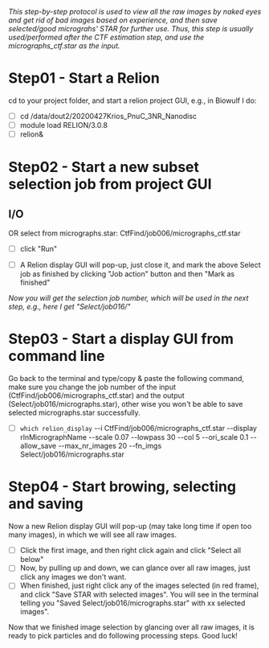 *This step-by-step protocol is used to view all the raw images by naked eyes and get rid of bad images based on experience, and then save selected/good micrograhs' STAR for further use. Thus, this step is usually used/performed after the CTF estimation step, and use the micrographs_ctf.star as the input.*

# Step01 - Start a Relion

cd to your project folder, and start a relion project GUI, e.g., in Biowulf I do:

- [ ] cd /data/dout2/20200427Krios_PnuC_3NR_Nanodisc
- [ ] module load RELION/3.0.8
- [ ] relion&

# Step02 - Start a new subset selection job from project GUI
## I/O

OR select from micrographs.star: CtfFind/job006/micrographs_ctf.star

- [ ] click "Run"

- [ ] A Relion display GUI will pop-up, just close it, and mark the above Select job as finished by clicking "Job action" button and then "Mark as finished" 

*Now you will get the selection job number, which will be used in the next step, e.g., here I get "Select/job016/"*

# Step03 - Start a display GUI from command line

Go back to the terminal and type/copy & paste the following command, make sure you change the job number of the input (CtfFind/job006/micrographs_ctf.star) and the output (Select/job016/micrographs.star), other wise you won't be able to save selected micrographs.star successfully. 

- [ ] `which relion_display` --i CtfFind/job006/micrographs_ctf.star --display rlnMicrographName --scale 0.07 --lowpass 30 --col 5 --ori_scale 0.1 --allow_save --max_nr_images 20 --fn_imgs Select/job016/micrographs.star

# Step04 - Start browing, selecting and saving

Now a new Relion display GUI will pop-up (may take long time if open too many images), in which we will see all raw images. 

- [ ] Click the first image, and then right click again and click "Select all below"
- [ ] Now, by pulling up and down, we can glance over all raw images, just click any images we don't want. 
- [ ] When finished, just right click any of the images selected (in red frame), and click "Save STAR with selected images". You will see in the terminal telling you "Saved Select/job016/micrographs.star" with xx selected images".

Now that we finished image selection by glancing over all raw images, it is ready to pick particles and do following processing steps. Good luck!





